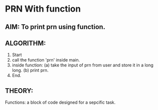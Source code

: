 # PRN With function
## AIM: To print prn using function.
## ALGORITHM: 
1) Start 
2) call the function 'prn' inside main.
3) inside function:
    (a) take the input of prn from user and store it in a long long.
    (b) print prn.
4) End.

## THEORY: 
Functions: a block of code designed for a sepcific task.
